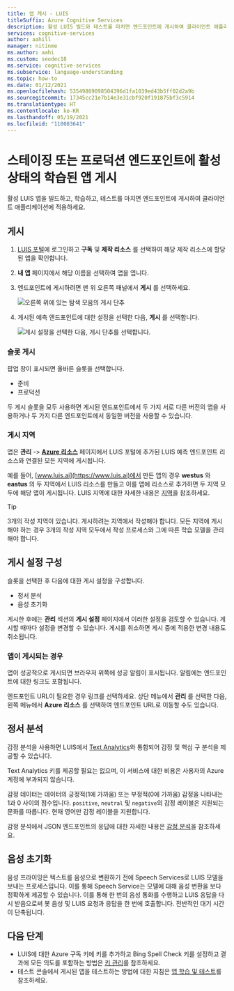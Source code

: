 ```yaml
---
title: 앱 게시 - LUIS
titleSuffix: Azure Cognitive Services
description: 활성 LUIS 빌드와 테스트를 마치면 엔드포인트에 게시하여 클라이언트 애플리케이션에 적용하세요.
services: cognitive-services
author: aahill
manager: nitinme
ms.author: aahi
ms.custom: seodec18
ms.service: cognitive-services
ms.subservice: language-understanding
ms.topic: how-to
ms.date: 01/12/2021
ms.openlocfilehash: 53549869098504396d1fa1039ed43b5ff02d2a9b
ms.sourcegitcommit: 17345cc21e7b14e3e31cbf920f191875bf3c5914
ms.translationtype: HT
ms.contentlocale: ko-KR
ms.lasthandoff: 05/19/2021
ms.locfileid: "110083641"
---
```

# <a name="publish-your-active-trained-app-to-a-staging-or-production-endpoint"></a>스테이징 또는 프로덕션 엔드포인트에 활성 상태의 학습된 앱 게시

활성 LUIS 앱을 빌드하고, 학습하고, 테스트를 마치면 엔드포인트에 게시하여 클라이언트 애플리케이션에 적용하세요.

## <a name="publishing"></a>게시
1. [LUIS 포털](https://www.luis.ai)에 로그인하고 **구독** 및 **제작 리소스** 를 선택하여 해당 제작 리소스에 할당된 앱을 확인합니다.
1. **내 앱** 페이지에서 해당 이름을 선택하여 앱을 엽니다.
1. 엔드포인트에 게시하려면 맨 위 오른쪽 패널에서 **게시** 를 선택하세요.

    ![오른쪽 위에 있는 탐색 모음의 게시 단추](./media/luis-how-to-publish-app/publish-top-nav-bar.png)

1. 게시된 예측 엔드포인트에 대한 설정을 선택한 다음, **게시** 를 선택합니다.

    ![게시 설정을 선택한 다음, 게시 단추를 선택합니다.](./media/luis-how-to-publish-app/publish-pop-up.png)

### <a name="publishing-slots"></a>슬롯 게시

팝업 창이 표시되면 올바른 슬롯을 선택합니다.

* 준비
* 프로덕션

두 게시 슬롯을 모두 사용하면 게시된 엔드포인트에서 두 가지 서로 다른 버전의 앱을 사용하거나 두 가지 다른 엔드포인트에서 동일한 버전을 사용할 수 있습니다.

### <a name="publishing-regions"></a>게시 지역

앱은 **관리** ->  **[Azure 리소스](luis-how-to-azure-subscription.md#assign-luis-resources)** 페이지에서 LUIS 포털에 추가된 LUIS 예측 엔드포인트 리소스와 연결된 모든 지역에 게시됩니다.

예를 들어, [www.luis.ai](https://www.luis.ai)에서 만든 앱의 경우 **westus** 와 **eastus** 의 두 지역에서 LUIS 리소스를 만들고 이를 앱에 리소스로 추가하면 두 지역 모두에 해당 앱이 게시됩니다. LUIS 지역에 대한 자세한 내용은 [지역](luis-reference-regions.md)을 참조하세요.

> [!TIP]
> 3개의 작성 지역이 있습니다. 게시하려는 지역에서 작성해야 합니다. 모든 지역에 게시해야 하는 경우 3개의 작성 지역 모두에서 작성 프로세스와 그에 따른 학습 모델을 관리해야 합니다.


## <a name="configuring-publish-settings"></a>게시 설정 구성

슬롯을 선택한 후 다음에 대한 게시 설정을 구성합니다.

* 정서 분석
* 음성 초기화

게시한 후에는 **관리** 섹션의 **게시 설정** 페이지에서 이러한 설정을 검토할 수 있습니다. 게시할 때마다 설정을 변경할 수 있습니다. 게시를 취소하면 게시 중에 적용한 변경 내용도 취소됩니다.

### <a name="when-your-app-is-published"></a>앱이 게시되는 경우

앱이 성공적으로 게시되면 브라우저 위쪽에 성공 알림이 표시됩니다. 알림에는 엔드포인트에 대한 링크도 포함됩니다.

엔드포인트 URL이 필요한 경우 링크를 선택하세요. 상단 메뉴에서 **관리** 를 선택한 다음, 왼쪽 메뉴에서 **Azure 리소스** 를 선택하여 엔드포인트 URL로 이동할 수도 있습니다.

## <a name="sentiment-analysis"></a>정서 분석

<a name="enable-sentiment-analysis"></a>

감정 분석을 사용하면 LUIS에서 [Text Analytics](https://azure.microsoft.com/services/cognitive-services/text-analytics/)와 통합되어 감정 및 핵심 구 분석을 제공할 수 있습니다.

Text Analytics 키를 제공할 필요는 없으며, 이 서비스에 대한 비용은 사용자의 Azure 계정에 부과되지 않습니다.

감정 데이터는 데이터의 긍정적(1에 가까움) 또는 부정적(0에 가까움) 감정을 나타내는 1과 0 사이의 점수입니다. `positive`, `neutral` 및 `negative`의 감정 레이블은 지원되는 문화를 따릅니다. 현재 영어만 감정 레이블을 지원합니다.

감정 분석에서 JSON 엔드포인트의 응답에 대한 자세한 내용은 [감정 분석](luis-reference-prebuilt-sentiment.md)을 참조하세요.

## <a name="speech-priming"></a>음성 초기화

음성 프라이밍은 텍스트를 음성으로 변환하기 전에 Speech Services로 LUIS 모델을 보내는 프로세스입니다. 이를 통해 Speech Service는 모델에 대해 음성 변환을 보다 정확하게 제공할 수 있습니다. 이를 통해 한 번의 음성 통화를 수행하고 LUIS 응답을 다시 받음으로써 봇 음성 및 LUIS 요청과 응답을 한 번에 호출합니다. 전반적인 대기 시간이 단축됩니다.

## <a name="next-steps"></a>다음 단계

* LUIS에 대한 Azure 구독 키에 키를 추가하고 Bing Spell Check 키를 설정하고 결과에 모든 의도를 포함하는 방법은 [키 관리](./luis-how-to-azure-subscription.md)를 참조하세요.
* 테스트 콘솔에서 게시된 앱을 테스트하는 방법에 대한 지침은 [앱 학습 및 테스트](luis-interactive-test.md)를 참조하세요.

